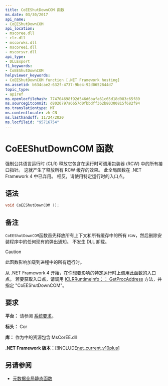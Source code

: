 ```yaml
---
title: CoEEShutDownCOM 函数
ms.date: 03/30/2017
api_name:
- CoEEShutDownCOM
api_location:
- mscoree.dll
- clr.dll
- mscorwks.dll
- mscoreei.dll
- mscorsvr.dll
api_type:
- DLLExport
f1_keywords:
- CoEEShutDownCOM
helpviewer_keywords:
- CoEEShutDownCOM function [.NET Framework hosting]
ms.assetid: b634cae2-632f-4737-9be4-92d0652844d7
topic_type:
- apiref
ms.openlocfilehash: 774704698f92d546d6bafa61c65d18d083c65f89
ms.sourcegitcommit: d8020797a6657d0fbbdff362b80300815f682f94
ms.translationtype: MT
ms.contentlocale: zh-CN
ms.lasthandoff: 11/24/2020
ms.locfileid: "95716754"
---
```

# <a name="coeeshutdowncom-function"></a>CoEEShutDownCOM 函数

强制公共语言运行时 (CLR) 释放它包含在运行时可调用包装器 (RCW) 中的所有接口指针。 这就产生了释放所有 RCW 缓存的效果。 此全局函数在 .NET Framework 4 中已弃用。 相反，请使用特定运行时的入口点。  
  
## <a name="syntax"></a>语法  
  
```cpp  
void CoEEShutDownCOM ();  
```  
  
## <a name="remarks"></a>备注  

 `CoEEShutDownCOM`函数首先释放所有上下文和所有缓存中的所有 rcw，然后删除安装程序中的任何现有的弹出通知。 不发生 DLL 卸载。  
  
> [!CAUTION]
> 此函数影响加载到进程中的所有运行时。  
  
 从 .NET Framework 4 开始，在你想要影响的特定运行时上调用此函数的入口点。 若要获取入口点，请调用 [ICLRRuntimeInfo：： GetProcAddress](iclrruntimeinfo-getprocaddress-method.md) 方法，并指定 "CoEEShutDownCOM"。  
  
## <a name="requirements"></a>要求  

 **平台：** 请参阅 [系统要求](../../get-started/system-requirements.md)。  
  
 **标头：** Cor  
  
 **库：** 作为中的资源包含 MsCorEE.dll  
  
 **.NET Framework 版本：**[!INCLUDE[net_current_v10plus](../../../../includes/net-current-v10plus-md.md)]  
  
## <a name="see-also"></a>另请参阅

- [元数据全局静态函数](../metadata/metadata-global-static-functions.md)

